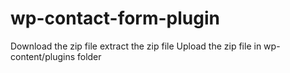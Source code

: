 # wp-contact-form-plugin
Download the zip file
extract the zip file 
Upload the zip file in wp-content/plugins folder
